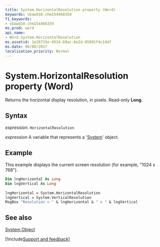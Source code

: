 ```yaml
---
title: System.HorizontalResolution property (Word)
keywords: vbawd10.chm154468359
f1_keywords:
- vbawd10.chm154468359
ms.prod: word
api_name:
- Word.System.HorizontalResolution
ms.assetid: 1e26725e-4914-b9ac-be2d-05991f4c144f
ms.date: 06/08/2017
localization_priority: Normal
---
```



# System.HorizontalResolution property (Word)

Returns the horizontal display resolution, in pixels. Read-only  **Long**.


## Syntax

_expression_. `HorizontalResolution`

_expression_ A variable that represents a '[System](Word.System.md)' object.


## Example

This example displays the current screen resolution (for example, "1024 x 768").


```vb
Dim lngHorizontal As Long 
Dim lngVertical As Long 
 
lngHorizontal = System.HorizontalResolution 
lngVertical = System.VerticalResolution 
MsgBox "Resolution = " & lngHorizontal & " x " & lngVertical
```


## See also


[System Object](Word.System.md)

[!include[Support and feedback](~/includes/feedback-boilerplate.md)]